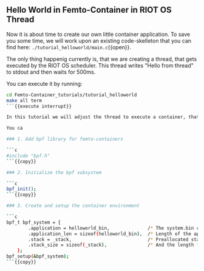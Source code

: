 ## Hello World in Femto-Container in RIOT OS Thread

Now it is about time to create our own little container application.
To save you some time, we will work upon an existing code-skelleton that you can find here: `./tutorial_helloworld/main.c`{{open}}.

The only thing happenig currently is, that we are creating a thread, that gets executed by the RIOT OS scheduler. This thread writes "Hello from thread" to stdout and then waits for 500ms. 

You can execute it by running:

```sh
cd Femto-Container_tutorials/tutorial_helloworld 
make all term
```{{execute interrupt}}

In this tutorial we will adjust the thread to execute a container, that runs code in an isolated environment.

You ca

### 1. Add bpf library for femto-containers

```c
#include "bpf.h"
```{{copy}}

### 2. Initialize the bpf subsystem

```c
bpf_init();
```{{copy}}

### 3. Create and setup the container environment

```c
bpf_t bpf_system = {
        .application = helloworld_bin,              /* The system.bin content */
        .application_len = sizeof(helloworld_bin),  /* Length of the application */
        .stack = _stack,                            /* Preallocated stack */
        .stack_size = sizeof(_stack),               /* And the length */
    };
bpf_setup(&bpf_system);
```{{copy}}